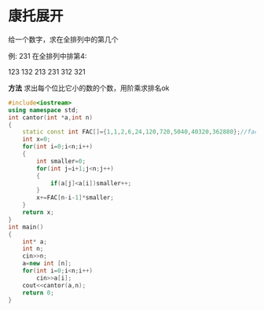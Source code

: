 # 康托展开

给一个数字，求在全排列中的第几个

例:
231 
在全排列中排第4:

123 132 213 231 312 321

**方法**
求出每个位比它小的数的个数，用阶乘求排名ok

```cpp
#include<iostream>
using namespace std;
int cantor(int *a,int n)
{
	static const int FAC[]={1,1,2,6,24,120,720,5040,40320,362880};//factor
	int x=0;
	for(int i=0;i<n;i++)
	{
		int smaller=0;
		for(int j=i+1;j<n;j++)
		{
			if(a[j]<a[i])smaller++;
		}
		x+=FAC[n-i-1]*smaller;
	}
	return x;
}
int main()
{
	int* a;
	int n;
	cin>>n;
	a=new int [n];
	for(int i=0;i<n;i++)
		cin>>a[i];
	cout<<cantor(a,n);
	return 0;
}
``` 

